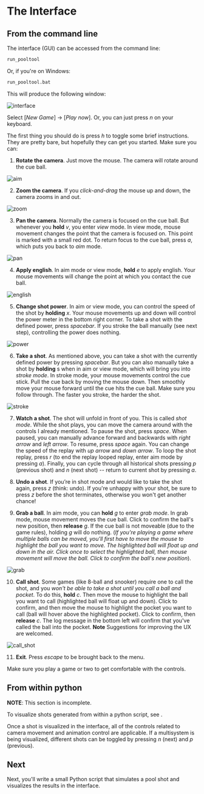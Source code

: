 # The Interface

## From the command line

The interface (GUI) can be accessed from the command line:

```bash
run_pooltool
```

Or, if you're on Windows:

```bash
run_pooltool.bat
```

This will produce the following window:

![interface](../_assets/interface.jpg)

Select [*New Game*] → [*Play now*]. Or, you can just press *n* on your keyboard.

The first thing you should do is press *h* to toggle some brief instructions. They are pretty bare, but hopefully they can get you started. Make sure you can:

1. **Rotate the camera**. Just move the mouse. The camera will rotate around the cue ball.

![aim](../_assets/aim.gif)

2. **Zoom the camera**. If you *click-and-drag* the mouse up and down, the camera zooms in and out.

![zoom](../_assets/zoom.gif)

3. **Pan the camera**. Normally the camera is focused on the cue ball. But whenever you **hold** *v*, you enter *view* mode. In view mode, mouse movement changes the point that the camera is focused on. This point is marked with a small red dot. To return focus to the cue ball, press *a*, which puts you back to *aim* mode.

![pan](../_assets/pan.gif)

4. **Apply english**. In aim mode or view mode, **hold** *e* to apply english. Your mouse movements will change the point at which you contact the cue ball.

![english](../_assets/english.gif)

5. **Change shot power**. In aim or view mode, you can control the speed of the shot by **holding** *x*. Your mouse movements up and down will control the power meter in the bottom right corner. To take a shot with the defined power, press *spacebar*. If you stroke the ball manually (see next step), controlling the power does nothing.

![power](../_assets/power.gif)

6. **Take a shot**. As mentioned above, you can take a shot with the currently defined power by pressing *spacebar*. But you can also manually take a shot by **holding** s when in aim or view mode, which will bring you into *stroke mode*. In stroke mode, your mouse movements control the cue stick. Pull the cue back by moving the mouse down. Then smoothly move your mouse forward until the cue hits the cue ball. Make sure you follow through. The faster you stroke, the harder the shot.

![stroke](../_assets/stroke.gif)

7. **Watch a shot**. The shot will unfold in front of you. This is called *shot mode*. While the shot plays, you can move the camera around with the controls I already mentioned. To pause the shot, press *space*. When paused, you can manually advance forward and backwards with *right arrow* and *left arrow*. To resume, press *space* again. You can change the speed of the replay with *up arrow* and *down arrow*. To loop the shot replay, press *r* (to end the replay looped replay, enter aim mode by pressing *a*). Finally, you can cycle through all historical shots pressing *p* (previous shot) and *n* (next shot) -- return to current shot by pressing *a*.

8. **Undo a shot**. If you’re in shot mode and would like to take the shot again, press *z* (think: undo). If you're unhappy with your shot, be sure to press *z* before the shot terminates, otherwise you won't get another chance! 

9. **Grab a ball**. In aim mode, you can **hold** *g* to enter *grab mode*. In grab mode, mouse movement moves the cue ball. Click to confirm the ball's new position, then **release** _g_. If the cue ball is not moveable (due to the game rules), holding *g* will do nothing. (_If you're playing a game where multiple balls can be moved, you'll first have to move the mouse to highlight the ball you want to move. The highlighted ball will float up and down in the air. Click once to select the highlighted ball, then mouse movement will move the ball. Click to confirm the ball's new position_).

![grab](../_assets/grab.gif)

10. **Call shot**. Some games (like 8-ball and snooker) require one to call the shot, and you _won't be able to take a shot until you call a ball and pocket_. To do this, **hold** *c*. Then move the mouse to highlight the ball you want to call (highlighted ball will float up and down). Click to confirm, and then move the mouse to highlight the pocket you want to call (ball will hover above the highlighted pocket). Click to confirm, then **release** *c*. The log message in the bottom left will confirm that you've called the ball into the pocket. **Note** Suggestions for improving the UX are welcomed.

![call_shot](../_assets/call.gif)

11. **Exit**. Press *escape* to be brought back to the menu.

Make sure you play a game or two to get comfortable with the controls.

## From within python

**NOTE**: This section is incomplete.

To visualize shots generated from within a python script, see [](#pooltool.interact.ShotViewer).

Once a shot is visualized in the interface, all of the controls related to camera movement and animation control are applicable. If a multisystem is being visualized, different shots can be toggled by pressing *n* (next) and *p* (previous).

##  Next

Next, you'll write a small Python script that simulates a pool shot and visualizes the results in the interface.

